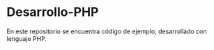 # Desarrollo-PHP
En este repositorio se encuentra código de ejemplo, desarrollado con lenguaje PHP.
